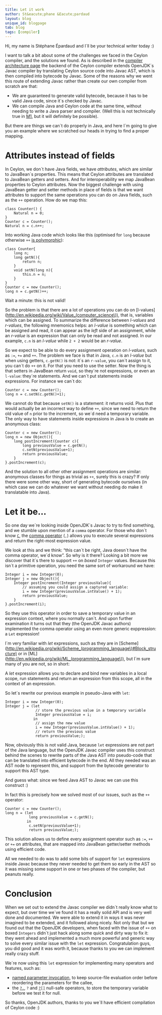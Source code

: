 ```yaml
---
title: Let it work
author: St&eacute;phane &Eacute;pardaud
layout: blog
unique_id: blogpage
tab: blog
tags: [compiler]
---
```


Hi, my name is Stéphane Épardaud and I´ll be your technical writer today :)

I want to talk a bit about some of the challenges we faced in the Ceylon compiler, and the solutions
we found. As is described in the [compiler architecture page](/code/contribute/#ceylon_compiler_components)
the backend of the Ceylon compiler extends OpenJDK´s Javac compiler by translating Ceylon source code into
Javac AST, which is then compiled into bytecode by Javac. Some of the reasons why we went this route of
extending Javac rather than create our own compiler from scratch are that:

- We are guaranteed to generate valid bytecode, because it has to be valid Java code, since it´s checked
by Javac.
- We can compile Java and Ceylon code at the same time, without needing to write a Java parser
and compiler. (Well this is not technically true in [M1](/documentation/1.0/roadmap/#milestone_1), 
but it will definitely be possible). 

But there are things we can´t do properly in Java, and here I´m going to give you an example where we
scratched our heads in trying to find a proper mapping.

# Attributes instead of fields

In Ceylon, we don´t have Java fields, we have _attributes_, which are similar to JavaBean´s properties.
This means that Ceylon attributes are translated to JavaBean getters and setters. And for interoperability
we map JavaBean properties to Ceylon attributes. Now the biggest challenge with using JavaBean getter and setter
methods in place of fields is that we want attributes to support the same operations you can do on Java fields,
such as the `++` operation. How do we map this:

    class Counter() {
        Natural n = 0;
    }
    Counter c = Counter();
    Natural n = c.n++;

Into working Java code which looks like this (optimised for `long` because otherwise `++` 
[is polymorphic](/documentation/1.0/reference/operator/increment/)):

<!-- lang: java -->
    class Counter{
        long n;
        long getN(){
            return n;
        }
        void setN(long n){
            this.n = n;
        }
    }
    Counter c = new Counter();
    long n = c.getN()++;

Wait a minute: this is not valid!

So the problem is that there are a lot of operations you can do on 
[l-values](http://en.wikipedia.org/wiki/Value_(computer_science\)),
that is, variables which can be assigned. To summarize the difference between _l-values_ and _r-values_, the following mnemonics
helps: an _l-value_ is something which can be assigned and read, it can appear as the _left_ side of an assignment, while an
_r-value_ is an expression that can only be read and not assigned. In our example, `c.n` is an _l-value_ while `2 + 2` would be
an _r-value_.

So we expect to be able to do every assignment operation on _l-values_, such as `:=`, `+=` and `++`. The problem we face is that
in Java, `c.n` is an _l-value_ but when using getters, `c.getN()` is not: it´s an `r-value`, you can´t assign to it, you can´t
do `++` on it. For that you need to use the setter. Now the thing is that setters in JavaBean return `void`, so they´re not
expressions, or even an `l-value`: they´re statements. And we can´t put statements inside expressions. For instance we can´t do:

<!-- lang: java -->
    Counter c = new Counter();
    long n = c.setN(c.getN()+1);

We cannot do that because `setN()` is a statement: it returns void. Plus that would actually be an incorrect way to define `++`,
since we need to return the old value of `n` prior to the increment, so we´d need a temporary variable. The only way to have
statements inside expressions in Java is to create an anonymous class:

<!-- lang: java -->
    Counter c = new Counter();
    long n = new Object(){
        long postIncrement(Counter c){
            long previousValue = c.getN();
            c.setN(previousValue+1);
            return previousValue;
        }
    }.postIncrement(c);

And the solution to all other other assignment operations are similar: anonymous classes for things as trivial as `++`, surely
this is crazy? If only there were some other way, short of generating bytecode ourselves (in which case we can do whatever we
want without needing do make it translatable into Java). 

# Let it be…

So one day we´re looking inside OpenJDK´s Javac to try to find something, and we stumble upon mention of a `comma` operator. For
those who don´t know [`C`](http://en.wikipedia.org/wiki/C_(programming_language)), 
the [comma operator](http://en.wikipedia.org/wiki/Comma_operator) (`,`) allows you to execute several
expressions and return the right-most expression value.  

We look at this and we think: “this can´t be right, Java doesn´t have the comma operator, we´d know”. So why is it there? Looking
a bit more we discover that it´s there to support `++` on _boxed_ `Integer` values. Because this isn´t a primitive operation,
you need the same sort of workaround we have:

<!-- lang: java -->
    Integer i = new Integer(0);
    Integer j = new Object(){
        Integer postIncrement(Integer previousValue){
            // assuming you could assign a captured variable:
            i = new Integer(previousValue.intValue() + 1);
            return previousValue;
        }
    }.postIncrement(i);

So they use this operator in order to save a temporary value in an expression context, where you normally can´t. And upon
further examination it turns out that they (the OpenJDK Javac authors) implemented the comma operator using an even more
generic exppression: a `Let` expression!

I´m very familiar with _let_ expressions, such as they are in 
[Scheme](http://en.wikipedia.org/wiki/Scheme_(programming_language\)#Block_structure) or in 
[ML](http://en.wikipedia.org/wiki/ML_(programming_language\)), but I´m sure many of you are not, so in short:

A _let_ expression allows you to declare and bind new variables in a local scope, run statements and return an expression from
this scope, all in the context of an expression. 

So let´s rewrite our previous example in pseudo-Java with `let`:

<!-- lang: java -->
    Integer i = new Integer(0);
    Integer j = (let
                  // store the previous value in a temporary variable
                  Integer previousValue = i;
                 in 
                  // assign the new value
                  i = new Integer(previousValue.intValue() + 1);
                  // return the previous value
                  return previousValue;);
 
Now, obviously this is not valid Java, because `let` expressions are not part of the Java language, but the OpenJDK Javac
compiler uses this construct behind the scenes to rewrite parts of the Java AST into pseudo-code that can be translated
into efficient bytecode in the end. All they needed was an AST node to represent this, and support from the bytecode
generator to support this AST type.

And guess what: since we feed Java AST to Javac we can use this construct :)

In fact this is precisely how we solved most of our issues, such as the `++` operator: 

<!-- lang: java -->
    Counter c = new Counter();
    long n = (let
               long previousValue = c.getN();
              in
               c.setN(previousValue+1);
               return previousValue;);

This solution allows us to define every assignment operator such as `:=`, `++` or `+=` on attributes, that are mapped
into JavaBean getter/setter methods using efficient code.

All we needed to do was to add some bits of support for `let` expressions inside Javac because they never needed to get
them so early in the AST so it was missing some support in one or two phases of the compiler, but peanuts really.

# Conclusion

When we set out to extend the Javac compiler we didn´t really know what to expect, but over time we´ve found it has a really
solid API and is very well done and documented. We were able to extend it in ways it was never imagined to be extended, and
it followed along nicely. Not only that but we found out that the OpenJDK developers, when faced with the issue of `++` on boxed
`Integers` didn´t just hack along some quick and dirty way to fix it: they went ahead and implemented a much more powerful and
generic way to solve every similar issue with the `let` expression. Congratulation guys, you did good and it was worth it, 
because thanks to you we can implement really crazy stuff.

We´re now using this `let` expression for implementing many operators and features, such as:

- [named parameter invocation](/documentation/1.0/reference/operator/invoke/), 
to keep source-file evaluation order before reordering the parameters for the callee,
- the [`?.`](/documentation/1.0/reference/operator/nullsafe-invoke/), `?` 
and [`?[]`](/documentation/1.0/reference/operator/nullsafe-lookup) null-safe operators, to store the 
temporary variable before we test it for null.

So thanks, OpenJDK authors, thanks to you we´ll have efficient compilation of Ceylon code :)
